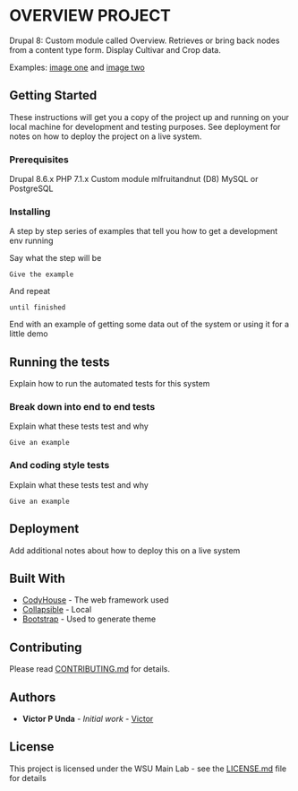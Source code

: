 # OVERVIEW PROJECT

Drupal 8: Custom module called Overview. Retrieves or bring back nodes from a content type form. 
Display Cultivar and Crop data. 

Examples: [image one](/ScreenShot.png) and [image two](/ScreenShot2.png)

## Getting Started

These instructions will get you a copy of the project up and running on your local machine for development and testing purposes. See deployment for notes on how to deploy the project on a live system.

### Prerequisites

Drupal 8.6.x
PHP 7.1.x
Custom module mlfruitandnut (D8)
MySQL or  PostgreSQL

### Installing

A step by step series of examples that tell you how to get a development env running

Say what the step will be

```
Give the example
```

And repeat

```
until finished
```

End with an example of getting some data out of the system or using it for a little demo

## Running the tests

Explain how to run the automated tests for this system

### Break down into end to end tests

Explain what these tests test and why

```
Give an example
```

### And coding style tests

Explain what these tests test and why

```
Give an example
```

## Deployment

Add additional notes about how to deploy this on a live system

## Built With

* [CodyHouse](https://codyhouse.co/) - The web framework used
* [Collapsible](/assets/css) - Local
* [Bootstrap](https://getbootstrap.com/docs/3.4/) - Used to generate theme

## Contributing

Please read [CONTRIBUTING.md](https://github.com/Viktoru/) for details.

## Authors

* **Victor P Unda** - *Initial work* - [Victor](https://github.com/Viktoru/)

## License

This project is licensed under the WSU Main Lab - see the [LICENSE.md](http://www.bioinfo.wsu.edu) file for details




